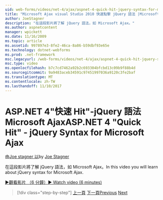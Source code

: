 ```yaml
---
uid: web-forms/videos/net-4/ajax/aspnet-4-quick-hit-jquery-syntax-for-microsoft-ajax
title: "Microsoft Ajax visual Studio 2010 快速點擊 jQuery 語法 |Microsoft 文件"
author: JoeStagner
description: "在這段影片將了解 jQuery 語法，如 Microsoft Ajax。"
ms.author: aspnetcontent
manager: wpickett
ms.date: 11/16/2009
ms.topic: article
ms.assetid: 997897e3-8fe2-46ca-8a86-b59dbf93e65e
ms.technology: dotnet-webforms
ms.prod: .net-framework
msc.legacyurl: /web-forms/videos/net-4/ajax/aspnet-4-quick-hit-jquery-syntax-for-microsoft-ajax
msc.type: video
ms.openlocfilehash: b7c7cd7462a92b2c693304bfcbd13c09b9f88b4d
ms.sourcegitcommit: 9a9483aceb34591c97451997036a9120c3fe2baf
ms.translationtype: MT
ms.contentlocale: zh-TW
ms.lasthandoff: 11/10/2017
---
```

<a name="aspnet-4-quick-hit---jquery-syntax-for-microsoft-ajax"></a><span data-ttu-id="a7933-103">ASP.NET 4"快速 Hit"-jQuery 語法 Microsoft Ajax</span><span class="sxs-lookup"><span data-stu-id="a7933-103">ASP.NET 4 "Quick Hit" - jQuery Syntax for Microsoft Ajax</span></span>
====================
<span data-ttu-id="a7933-104">由[Joe stagner 以](https://github.com/JoeStagner)</span><span class="sxs-lookup"><span data-stu-id="a7933-104">by [Joe Stagner](https://github.com/JoeStagner)</span></span>

<span data-ttu-id="a7933-105">在這段影片將了解 jQuery 語法，如 Microsoft Ajax。</span><span class="sxs-lookup"><span data-stu-id="a7933-105">In this video you will learn about jQuery syntax for Microsoft Ajax.</span></span> 

[<span data-ttu-id="a7933-106">&#9654;觀看影片 （6 分鐘）</span><span class="sxs-lookup"><span data-stu-id="a7933-106">&#9654; Watch video (6 minutes)</span></span>](https://channel9.msdn.com/Blogs/ASP-NET-Site-Videos/aspnet-4-quick-hit-jquery-syntax-for-microsoft-ajax)

>[!div class="step-by-step"]
<span data-ttu-id="a7933-107">[上一頁](aspnet-4-quick-hit-the-scriptloader.md)
[下一頁](aspnet-4-quick-hit-ajax-data-templates.md)</span><span class="sxs-lookup"><span data-stu-id="a7933-107">[Previous](aspnet-4-quick-hit-the-scriptloader.md)
[Next](aspnet-4-quick-hit-ajax-data-templates.md)</span></span>

